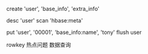 create 'user', 'base_info', 'extra_info'

desc 'user'
scan 'hbase:meta'

put 'user', '00001', 'base_info:name', 'tony'
flush user

rowkey
热点问题
数据查询